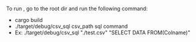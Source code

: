 
To run , go to the root dir and run the following command:  
* cargo build  
* ./target/debug/csv_sql csv_path sql command  
* Ex: ./target/debug/csv_sql "./test.csv" "SELECT DATA FROM(Colname)"  
